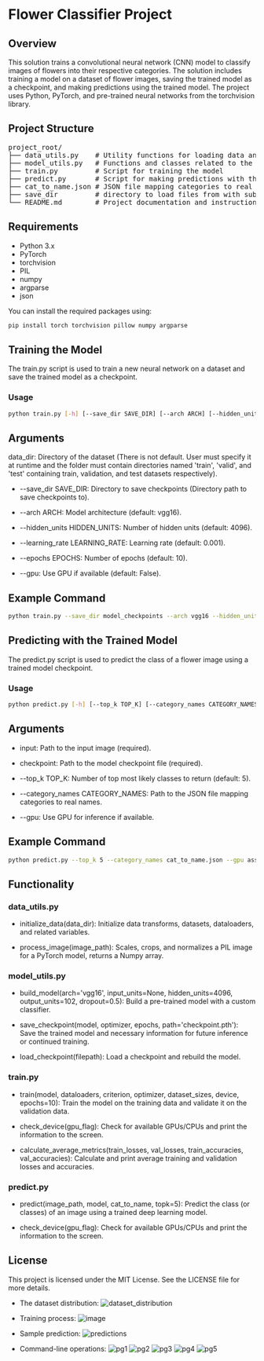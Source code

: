 # Flower Classifier Project

## Overview
This solution trains a convolutional neural network (CNN) model to classify images of flowers into their respective categories. The solution includes training a model on a dataset of flower images, saving the trained model as a checkpoint, and making predictions using the trained model. The project uses Python, PyTorch, and pre-trained neural networks from the torchvision library.

## Project Structure

<pre style="text-align: left;">
project_root/
├── data_utils.py    # Utility functions for loading data and preprocessing images
├── model_utils.py   # Functions and classes related to the model
├── train.py         # Script for training the model
├── predict.py       # Script for making predictions with the trained model
├── cat_to_name.json # JSON file mapping categories to real names
├── save_dir         # directory to load files from with sub-directories for train, test, and validation 
└── README.md        # Project documentation and instructions
</pre>

## Requirements
- Python 3.x
- PyTorch
- torchvision
- PIL
- numpy
- argparse
- json

You can install the required packages using:
```bash
pip install torch torchvision pillow numpy argparse
```

## Training the Model
The train.py script is used to train a new neural network on a dataset and save the trained model as a checkpoint.

### Usage

```bash
python train.py [-h] [--save_dir SAVE_DIR] [--arch ARCH] [--hidden_units HIDDEN_UNITS] [--learning_rate LEARNING_RATE] [--epochs EPOCHS] [--gpu] data_dir
```

## Arguments

data_dir: Directory of the dataset (There is not default. User must specify it at runtime and the folder must contain directories named 'train', 'valid', and 'test' containing train, validation, and test datasets respectively).

- --save_dir SAVE_DIR: Directory to save checkpoints (Directory path to save checkpoints to).

- --arch ARCH: Model architecture (default: vgg16).

- --hidden_units HIDDEN_UNITS: Number of hidden units (default: 4096).

- --learning_rate LEARNING_RATE: Learning rate (default: 0.001).

- --epochs EPOCHS: Number of epochs (default: 10).

- --gpu: Use GPU if available (default: False).


## Example Command

```bash
python train.py --save_dir model_checkpoints --arch vgg16 --hidden_units 4096 --learning_rate 0.001 --epochs 10 --gpu flowers
```

## Predicting with the Trained Model

The predict.py script is used to predict the class of a flower image using a trained model checkpoint.

### Usage

```bash
python predict.py [-h] [--top_k TOP_K] [--category_names CATEGORY_NAMES] [--gpu] input checkpoint
```

## Arguments

- input: Path to the input image (required).

- checkpoint: Path to the model checkpoint file (required).

- --top_k TOP_K: Number of top most likely classes to return (default: 5).

- --category_names CATEGORY_NAMES: Path to the JSON file mapping categories to real names.

- --gpu: Use GPU for inference if available.


## Example Command

```bash
python predict.py --top_k 5 --category_names cat_to_name.json --gpu assets/img-check.jpg model_checkpoints/vgg16_20250114_071550_val_acc_72%.pth
```

## Functionality

### data_utils.py

- initialize_data(data_dir): Initialize data transforms, datasets, dataloaders, and related variables.

- process_image(image_path): Scales, crops, and normalizes a PIL image for a PyTorch model, returns a Numpy array.

### model_utils.py

- build_model(arch='vgg16', input_units=None, hidden_units=4096, output_units=102, dropout=0.5): Build a pre-trained model with a custom classifier.

- save_checkpoint(model, optimizer, epochs, path='checkpoint.pth'): Save the trained model and necessary information for future inference or continued training.

- load_checkpoint(filepath): Load a checkpoint and rebuild the model.


### train.py

- train(model, dataloaders, criterion, optimizer, dataset_sizes, device, epochs=10): Train the model on the training data and validate it on the validation data.

- check_device(gpu_flag): Check for available GPUs/CPUs and print the information to the screen.

- calculate_average_metrics(train_losses, val_losses, train_accuracies, val_accuracies): Calculate and print average training and validation losses and accuracies.

### predict.py
- predict(image_path, model, cat_to_name, topk=5): Predict the class (or classes) of an image using a trained deep learning model.

- check_device(gpu_flag): Check for available GPUs/CPUs and print the information to the screen.


## License
This project is licensed under the MIT License. See the LICENSE file for more details.


- The dataset distribution:
![dataset_distribution](https://github.com/user-attachments/assets/896af2c7-0d4e-442c-b895-07a8ba0e4868)

- Training process:
![image](https://github.com/user-attachments/assets/53c7d37e-ae95-4153-b345-42831b184a12)

-  Sample prediction:
![predictions](https://github.com/user-attachments/assets/a11fc24c-a5cd-4cb3-8c23-0fa52206503e)

- Command-line operations:
![pg1](https://github.com/user-attachments/assets/c7d476b6-0dd9-49ab-8f88-67197addb6b6)
![pg2](https://github.com/user-attachments/assets/63044061-da78-4606-85ba-aa40e7f39d78)
![pg3](https://github.com/user-attachments/assets/565006c9-fa4c-41e7-a984-7f4e53fdcfd5)
![pg4](https://github.com/user-attachments/assets/50c1e640-8a9b-4ee6-bc06-139e0fbf5d31)
![pg5](https://github.com/user-attachments/assets/fb0014c1-327e-4ba3-87f3-49b671e50297)






